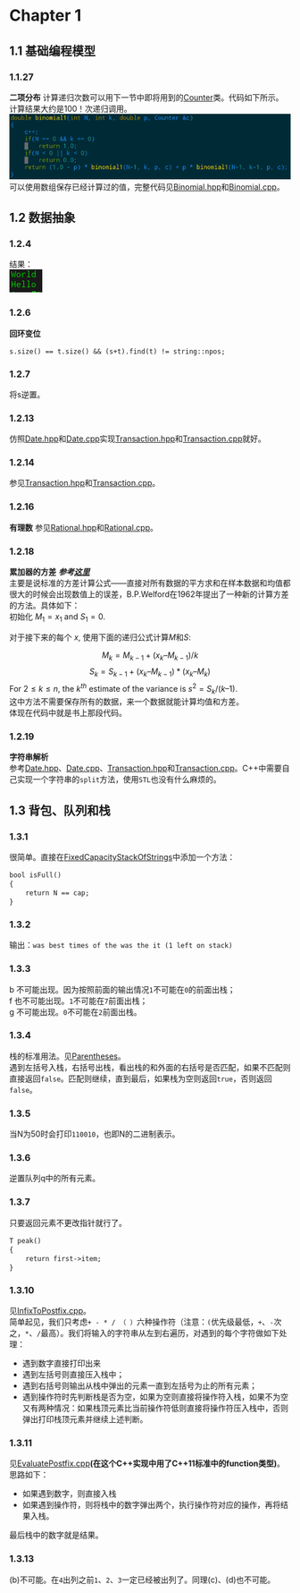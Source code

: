 # Chapter 1
## 1.1 基础编程模型
### 1.1.27
**二项分布**
计算递归次数可以用下一节中即将用到的[Counter](./Counter.hpp)类。代码如下所示。计算结果大约是100！次递归调用。  
![使用计数器类计算调用次数](../image/Chapter_1/计算二项分布递归调用次数.png)  
可以使用数组保存已经计算过的值，完整代码见[Binomial.hpp](./Binomial.hpp)和[Binomial.cpp](./Binomial.cpp)。

## 1.2 数据抽象
### 1.2.4
结果：   
![打印结果](../image/Chapter_1/1.2.4.png)
### 1.2.6 
**回环变位**
```
s.size() == t.size() && (s+t).find(t) != string::npos;
```
### 1.2.7
将s逆置。
### 1.2.13
仿照[Date.hpp](./Date.hpp)和[Date.cpp](./Date.hpp)实现[Transaction.hpp](./Transaction.hpp)和[Transaction.cpp](Transaction.cpp)就好。
### 1.2.14
参见[Transaction.hpp](./Transaction.hpp)和[Transaction.cpp](Transaction.cpp)。
### 1.2.16 
**有理数**
参见[Rational.hpp](./Rational.hpp)和[Rational.cpp](./Rational.cpp)。
### 1.2.18
**累加器的方差** ***参考[这里](https://www.johndcook.com/blog/standard_deviation/)***  
主要是说标准的方差计算公式——直接对所有数据的平方求和在样本数据和均值都很大的时候会出现数值上的误差，B.P.Welford在1962年提出了一种新的计算方差的方法。具体如下：  
初始化 $M_1 = x_1$ and $S_1 = 0$.

对于接下来的每个 $x$, 使用下面的递归公式计算$M$和$S$:

$$M_k = M_{k-1}+ (x_k – M_{k-1})/k$$
$$S_k = S_{k-1} + (x_k – M_{k-1})*(x_k – M_k)$$
For $2 ≤ k ≤ n$, the $k^{th}$ estimate of the variance is $s^2 = S_k/(k – 1)$.  
这中方法不需要保存所有的数据，来一个数据就能计算均值和方差。  
体现在代码中就是书上那段代码。
### 1.2.19
**字符串解析**  
参考[Date.hpp](./Date.hpp)、[Date.cpp](./Date.hpp)、[Transaction.hpp](./Transaction.hpp)和[Transaction.cpp](Transaction.cpp)。C++中需要自己实现一个字符串的`split`方法，使用`STL`也没有什么麻烦的。
## 1.3 背包、队列和栈
### 1.3.1
很简单。直接在[FixedCapacityStackOfStrings](./FixedCapacityStackOfStrings.h)中添加一个方法：
```
bool isFull()
{
	return N == cap;
}
```
### 1.3.2
输出：`was best times of the was the it (1 left on stack)`
### 1.3.3
b 不可能出现。因为按照前面的输出情况`1`不可能在`0`的前面出栈；  
f 也不可能出现。`1`不可能在`7`前面出栈；  
g 不可能出现。`0`不可能在`2`前面出栈。
### 1.3.4
栈的标准用法。见[Parentheses](./Parentheses.cpp)。  
遇到左括号入栈，右括号出栈，看出栈的和外面的右括号是否匹配，如果不匹配则直接返回`false`。匹配则继续，直到最后，如果栈为空则返回`true`，否则返回`false`。
### 1.3.5
当N为50时会打印`110010`，也即N的二进制表示。
### 1.3.6
逆置队列q中的所有元素。
### 1.3.7
只要返回元素不更改指针就行了。
```
T peak()
{
    return first->item;
}
```
### 1.3.10
见[InfixToPostfix.cpp](./InfixToPostfix.cpp)。  
简单起见，我们只考虑`+ - * / （ ）`六种操作符（注意：`(`优先级最低，`+`、`-`次之，`*`、`/`最高）。我们将输入的字符串从左到右遍历，对遇到的每个字符做如下处理：
* 遇到数字直接打印出来
* 遇到左括号则直接压入栈中；
* 遇到右括号则输出从栈中弹出的元素一直到左括号为止的所有元素；
* 遇到操作符时先判断栈是否为空，如果为空则直接将操作符入栈，如果不为空又有两种情况：如果栈顶元素比当前操作符低则直接将操作符压入栈中，否则弹出打印栈顶元素并继续上述判断。  

### 1.3.11
见[EvaluatePostfix.cpp](./EvaluatePostfix.cpp)**(在这个C++实现中用了C++11标准中的function类型)**。
思路如下：
* 如果遇到数字，则直接入栈
* 如果遇到操作符，则将栈中的数字弹出两个，执行操作符对应的操作，再将结果入栈。

最后栈中的数字就是结果。
### 1.3.13
(b)不可能。在`4`出列之前`1`、`2`、`3`一定已经被出列了。同理(c)、(d)也不可能。



